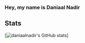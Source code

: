 ### Hey, my name is Daniaal Nadir

## Stats
[![daniaalnadir's GitHub stats](https://github-readme-stats.vercel.app/api?username=daniaalnadir&show_icons=true&theme=dracula)]
